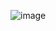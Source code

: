 ![image](https://user-images.githubusercontent.com/72289126/148570489-75c85df8-ef94-4ebc-9336-1deea7d952f0.png)


